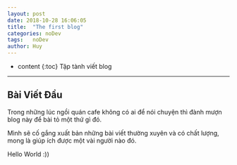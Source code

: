 ```yaml
---
layout: post
date: 2018-10-28 16:06:05
title:  "The first blog"
categories: noDev
tags:   noDev
author: Huy
---
```


* content
{:toc}
 Tập tành viết blog

---

## Bài Viết Đầu 

Trong những lúc ngồi quán cafe không có ai để nói chuyện thì đành mượn blog này để bài tỏ một thứ gì đó.

Mình sẽ cố gắng xuất bản những bài viết thường xuyên và có chất lượng, mong là giúp ích được một vài người nào đó.

Hello World :))
